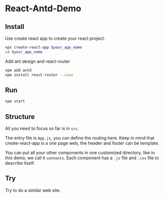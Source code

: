 # React-Antd-Demo

## Install

Use create react app to create your react project.

```bash
npx create-react-app $your_app_name
cd $your_app_name
```

Add ant design and react-router

```bash
npm add antd
npm install react-router --save
```

## Run

```bash
npm start
```

## Structure

All you need to focus so far is in `src`.

The entry file is `App.js`, you can define the routing here. Keep in mind that
create-react-app is a one page web, the header and footer can be template.

You can put all your other components in one customized directory, like in this
demo, we call it `contents`. Each component has a `.js` file and `.css` file to
describe itself.

## Try

Try to do a similar web site.